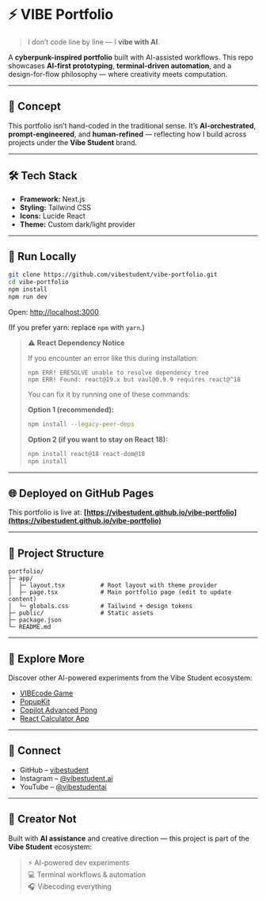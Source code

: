 # ⚡ VIBE Portfolio

> I don’t code line by line — I **vibe with AI**.

A **cyberpunk-inspired portfolio** built with AI-assisted workflows.
This repo showcases **AI-first prototyping**, **terminal-driven automation**, and a design-for-flow philosophy — where creativity meets computation.

---

## 🧠 Concept

This portfolio isn’t hand-coded in the traditional sense.
It’s **AI-orchestrated**, **prompt-engineered**, and **human-refined** — reflecting how I build across projects under the **Vibe Student** brand.

---

## 🛠️ Tech Stack

* **Framework:** Next.js
* **Styling:** Tailwind CSS
* **Icons:** Lucide React
* **Theme:** Custom dark/light provider

---

## 🚀 Run Locally

```bash
git clone https://github.com/vibestudent/vibe-portfolio.git
cd vibe-portfolio
npm install
npm run dev
```

Open: [http://localhost:3000](http://localhost:3000)

(If you prefer yarn: replace `npm` with `yarn`.)

> ⚠️ **React Dependency Notice**
>
> If you encounter an error like this during installation:
>
> ```
> npm ERR! ERESOLVE unable to resolve dependency tree
> npm ERR! Found: react@19.x but vaul@0.9.9 requires react@^18
> ```
>
> You can fix it by running one of these commands:
>
> **Option 1 (recommended):**
>
> ```bash
> npm install --legacy-peer-deps
> ```
>
> **Option 2 (if you want to stay on React 18):**
>
> ```bash
> npm install react@18 react-dom@18
> npm install
> ```

---

## 🌐 Deployed on GitHub Pages

This portfolio is live at:
**[https://vibestudent.github.io/vibe-portfolio](https://vibestudent.github.io/vibe-portfolio)**

---

## 📁 Project Structure

```
portfolio/
├─ app/
│  ├─ layout.tsx          # Root layout with theme provider
│  ├─ page.tsx            # Main portfolio page (edit to update content)
│  └─ globals.css         # Tailwind + design tokens
├─ public/                # Static assets
├─ package.json
└─ README.md
```

---

## 👾 Explore More

Discover other AI-powered experiments from the Vibe Student ecosystem:

* [VIBEcode Game](https://github.com/vibestudent/vibecode-game)
* [PopupKit](https://github.com/vibestudent/popupkit)
* [Copilot Advanced Pong](https://github.com/vibestudent/copilot-advanced-pong)
* [React Calculator App](https://github.com/vibestudent/react-calculator-app)

---

## 🔗 Connect

* GitHub – [vibestudent](https://github.com/vibestudent)
* Instagram – [@vibestudent.ai](https://instagram.com/vibestudent.ai/)
* YouTube – [@vibestudentai](https://www.youtube.com/@vibestudentai)

---

## 🧩 Creator Not

Built with **AI assistance** and creative direction — this project is part of the
**Vibe Student** ecosystem:

> ⚡ AI-powered dev experiments  
> 💻 Terminal workflows & automation  
> 🎧 Vibecoding everything  
